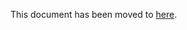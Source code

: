 This document has been moved to [here](https://github.com/stevebillings/bazel-dependency-enhancement/blob/master/bazel-next-gen-dependency-discovery-PRD.md).
